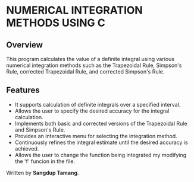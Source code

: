 # NUMERICAL INTEGRATION METHODS USING C

## Overview
This program calculates the value of a definite integral using various numerical integration methods such as the Trapezoidal Rule, Simpson's Rule, corrected Trapezoidal Rule, and corrected Simpson's Rule.

## Features
- It supports calculation of definite integrals over a specified interval.
- Allows the user to specify the desired accuracy for the integral calculation.
- Implements both basic and corrected versions of the Trapezoidal Rule and Simpson's Rule.
- Provides an interactive menu for selecting the integration method.
- Continuously refines the integral estimate until the desired accuracy is achieved.
- Allows the user to change the function being integrated my modifying the 'f' funcion in the file.

Written by **Sangdup Tamang**.

